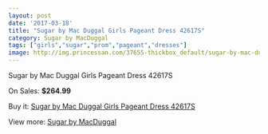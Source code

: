 ```yaml
---
layout: post
date: '2017-03-18'
title: "Sugar by Mac Duggal Girls Pageant Dress 42617S"
category: Sugar by MacDuggal
tags: ["girls","sugar","prom","pageant","dresses"]
image: http://img.princessan.com/37655-thickbox_default/sugar-by-mac-duggal-girls-pageant-dress-42617s.jpg
---
```

Sugar by Mac Duggal Girls Pageant Dress 42617S

On Sales: **$264.99**
<a href="https://www.princessan.com/en/17513-sugar-by-mac-duggal-girls-pageant-dress-42617s.html"><amp-img layout="responsive" width="600" height="600" src="//img.princessan.com/37655-thickbox_default/sugar-by-mac-duggal-girls-pageant-dress-42617s.jpg" alt="Sugar by Mac Duggal Girls Pageant Dress 42617S 0" /></a>

Buy it: [Sugar by Mac Duggal Girls Pageant Dress 42617S](https://www.princessan.com/en/17513-sugar-by-mac-duggal-girls-pageant-dress-42617s.html "Sugar by Mac Duggal Girls Pageant Dress 42617S")

View more: [Sugar by MacDuggal](https://www.princessan.com/en/149- "Sugar by MacDuggal")